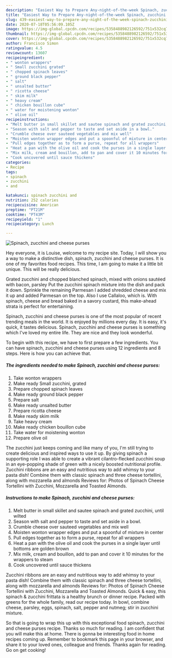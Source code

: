 ```yaml
---
description: "Easiest Way to Prepare Any-night-of-the-week Spinach, zucchini and cheese purses"
title: "Easiest Way to Prepare Any-night-of-the-week Spinach, zucchini and cheese purses"
slug: 439-easiest-way-to-prepare-any-night-of-the-week-spinach-zucchini-and-cheese-purses
date: 2020-07-18T05:56:09.105Z
image: https://img-global.cpcdn.com/recipes/5358488982126592/751x532cq70/spinach-zucchini-and-cheese-purses-recipe-main-photo.jpg
thumbnail: https://img-global.cpcdn.com/recipes/5358488982126592/751x532cq70/spinach-zucchini-and-cheese-purses-recipe-main-photo.jpg
cover: https://img-global.cpcdn.com/recipes/5358488982126592/751x532cq70/spinach-zucchini-and-cheese-purses-recipe-main-photo.jpg
author: Francisco Simon
ratingvalue: 4.5
reviewcount: 13607
recipeingredient:
- " wonton wrappers"
- " Small zucchini grated"
- " chopped spinach leaves"
- " ground black pepper"
- " salt"
- " unsalted butter"
- " ricotta cheese"
- " skim milk"
- " heavy cream"
- " chicken bouillon cube"
- " water for moistening wonton"
- " olive oil"
recipeinstructions:
- "Melt butter in small skillet and sautee spinach and grated zucchini, until wilted"
- "Season with salt and pepper to taste and set aside in a bowl."
- "Crumble cheese over sauteed vegetables and mix well"
- "Moisten wonton wrapper edges and put a spoonful of mixture in center"
- "Pull edges together as to form a purse, repeat for all wrappers"
- "Heat a pan with the olive oil and cook the purses in a single layer until bottoms are golden brown"
- "Mix milk, cream and bouillon, add to pan and cover it 10 minutes for the wrappers to steam"
- "Cook uncovered until sauce thickens"
categories:
- Recipe
tags:
- spinach
- zucchini
- and

katakunci: spinach zucchini and 
nutrition: 252 calories
recipecuisine: American
preptime: "PT21M"
cooktime: "PT43M"
recipeyield: "1"
recipecategory: Lunch

---
```



![Spinach, zucchini and cheese purses](https://img-global.cpcdn.com/recipes/5358488982126592/751x532cq70/spinach-zucchini-and-cheese-purses-recipe-main-photo.jpg)

Hey everyone, it is Louise, welcome to my recipe site. Today, I will show you a way to make a distinctive dish, spinach, zucchini and cheese purses. It is one of my favorites food recipes. This time, I am going to make it a little bit unique. This will be really delicious.

Grated zucchini and chopped blanched spinach, mixed with onions sautéed with bacon, parsley Put the zucchini spinach mixture into the dish and pack it down. Sprinkle the remaining Parmesan I added shredded cheese and mix it up and added Parmesan on the top. Also I use Callaloo, which is. With spinach, cheese and bread baked in a savory custard, this make-ahead strata is perfect for entertaining.

Spinach, zucchini and cheese purses is one of the most popular of recent trending meals in the world. It is enjoyed by millions every day. It is easy, it's quick, it tastes delicious. Spinach, zucchini and cheese purses is something which I've loved my entire life. They are nice and they look wonderful.


To begin with this recipe, we have to first prepare a few ingredients. You can have spinach, zucchini and cheese purses using 12 ingredients and 8 steps. Here is how you can achieve that.

<!--inarticleads1-->

##### The ingredients needed to make Spinach, zucchini and cheese purses:

1. Take  wonton wrappers
1. Make ready  Small zucchini, grated
1. Prepare  chopped spinach leaves
1. Make ready  ground black pepper
1. Prepare  salt
1. Make ready  unsalted butter
1. Prepare  ricotta cheese
1. Make ready  skim milk
1. Take  heavy cream
1. Make ready  chicken bouillon cube
1. Take  water for moistening wonton
1. Prepare  olive oil


The zucchini just keeps coming and like many of you, I&#39;m still trying to create delicious and inspired ways to use it up. By giving spinach a supporting role I was able to create a vibrant cilantro-flecked zucchini soup in an eye-popping shade of green with a nicely boosted nutritional profile. Zucchini ribbons are an easy and nutritious way to add whimsy to your pasta dish! Combine them with classic spinach and three cheese tortellini, along with mozzarella and almonds Reviews for: Photos of Spinach Cheese Tortellini with Zucchini, Mozzarella and Toasted Almonds. 

<!--inarticleads2-->

##### Instructions to make Spinach, zucchini and cheese purses:

1. Melt butter in small skillet and sautee spinach and grated zucchini, until wilted
1. Season with salt and pepper to taste and set aside in a bowl.
1. Crumble cheese over sauteed vegetables and mix well
1. Moisten wonton wrapper edges and put a spoonful of mixture in center
1. Pull edges together as to form a purse, repeat for all wrappers
1. Heat a pan with the olive oil and cook the purses in a single layer until bottoms are golden brown
1. Mix milk, cream and bouillon, add to pan and cover it 10 minutes for the wrappers to steam
1. Cook uncovered until sauce thickens


Zucchini ribbons are an easy and nutritious way to add whimsy to your pasta dish! Combine them with classic spinach and three cheese tortellini, along with mozzarella and almonds Reviews for: Photos of Spinach Cheese Tortellini with Zucchini, Mozzarella and Toasted Almonds. Quick &amp; easy, this spinach &amp; zucchini frittata is a healthy brunch or dinner recipe. Packed with greens for the whole family, read our recipe today. In bowl, combine cheese, parsley, eggs, spinach, salt, pepper and nutmeg; stir in zucchini mixture. 

So that is going to wrap this up with this exceptional food spinach, zucchini and cheese purses recipe. Thanks so much for reading. I am confident that you will make this at home. There is gonna be interesting food in home recipes coming up. Remember to bookmark this page in your browser, and share it to your loved ones, colleague and friends. Thanks again for reading. Go on get cooking!
